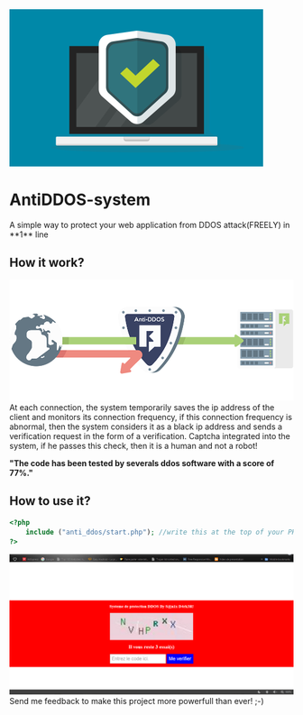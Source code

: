 <img src="img/icone.png" >
<h1>AntiDDOS-system</h1>
A simple way to protect your web application from DDOS attack(FREELY) in **1** line

## How it work?
<img src="img/icon.png" >
At each connection, the system temporarily saves the ip address of the client and monitors its connection frequency, if this connection frequency is abnormal, then the system considers it as a black ip address and sends a verification request in the form of a verification. Captcha integrated into the system, if he passes this check, then it is a human and not a robot!

**"The code has been tested by severals ddos software with a score of 77%."**
## How to use it?
```php
<?php
	include ("anti_ddos/start.php"); //write this at the top of your PHP application and all is done!!!
?>
```
<img src="img/ddos_.PNG">
Send me feedback to make this project more powerfull than ever! ;-)


